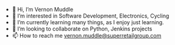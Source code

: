 - 👋 Hi, I’m Vernon Muddle
- 👀 I’m interested in Software Development, Electronics, Cycling
- 🌱 I’m currently learning many things, as I enjoy just learning.
- 💞️ I’m looking to collaborate on Python, Jenkins projects
- 📫 How to reach me vernon.muddle@superretailgroup.com

<!---
vernSRG/vernSRG is a ✨ special ✨ repository because its `README.md` (this file) appears on your GitHub profile.
You can click the Preview link to take a look at your changes.
--->
